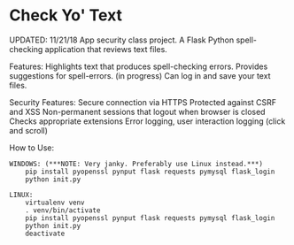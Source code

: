 # Check Yo' Text
UPDATED: 11/21/18
App security class project. A Flask Python spell-checking application that reviews text files.

Features:
    Highlights text that produces spell-checking errors.
    Provides suggestions for spell-errors. (in progress)
    Can log in and save your text files.

Security Features:
    Secure connection via HTTPS
    Protected against CSRF and XSS
    Non-permanent sessions that logout when browser is closed
    Checks appropriate extensions
    Error logging, user interaction logging (click and scroll)

How to Use:

    WINDOWS: (***NOTE: Very janky. Preferably use Linux instead.***)
        pip install pyopenssl pynput flask requests pymysql flask_login
        python init.py
    
    LINUX:
        virtualenv venv
        . venv/bin/activate
        pip install pyopenssl pynput flask requests pymysql flask_login 
        python init.py  
        deactivate
